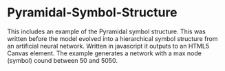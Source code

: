 # Pyramidal-Symbol-Structure
This includes an example of the Pyramidal symbol structure. This was written before the model evolved into a hierarchical symbol structure from an artificial neural network. Written in javascript it outputs to an HTML5 Canvas element. The example generates a network with a max node (symbol) cound between 50 and 5050.

